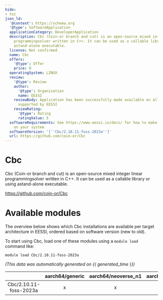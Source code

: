 ```yaml
---
hide:
- toc
json_ld:
  '@context': https://schema.org
  '@type': SoftwareApplication
  applicationCategory: DeveloperApplication
  description: Cbc (Coin-or branch and cut) is an open-source mixed integer linear
    programmingsolver written in C++. It can be used as a callable library or using
    astand-alone executable.
  license: Not confirmed
  name: Cbc
  offers:
    '@type': Offer
    price: 0
  operatingSystem: LINUX
  review:
    '@type': Review
    author:
      '@type': Organization
      name: EESSI
    reviewBody: Application has been successfully made available on all architectures
      supported by EESSI
    reviewRating:
      '@type': Rating
      ratingValue: 5
  softwareRequirements: See https://www.eessi.io/docs/ for how to make EESSI available
    on your system
  softwareVersion: '[''Cbc/2.10.11-foss-2023a'']'
  url: https://github.com/coin-or/Cbc
---
```


Cbc
===


Cbc (Coin-or branch and cut) is an open-source mixed integer linear programmingsolver written in C++. It can be used as a callable library or using astand-alone executable.

https://github.com/coin-or/Cbc
# Available modules


The overview below shows which Cbc installations are available per target architecture in EESSI, ordered based on software version (new to old).

To start using Cbc, load one of these modules using a `module load` command like:

```shell
module load Cbc/2.10.11-foss-2023a
```

*(This data was automatically generated on {{ generated_time }})*  

| |aarch64/generic|aarch64/neoverse_n1|aarch64/neoverse_v1|aarch64/nvidia|x86_64/generic|x86_64/amd/zen2|x86_64/amd/zen3|x86_64/amd/zen4|x86_64/intel/haswell|x86_64/intel/sapphirerapids|x86_64/intel/skylake_avx512|aarch64/nvidia/grace|
| :---: | :---: | :---: | :---: | :---: | :---: | :---: | :---: | :---: | :---: | :---: | :---: | :---: |
|Cbc/2.10.11-foss-2023a|x|x|x|-|x|x|x|x|x|x|x|x|
